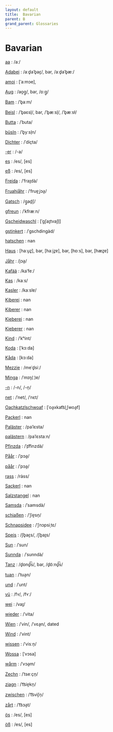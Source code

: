 ```yaml
---
layout: default
title:  Bavarian
parent: B
grand_parent: Glossaries
---
```


# Bavarian


[aa](https://en.wiktionary.org/wiki/?curid=17051)
: /aː/

[Adabei](https://en.wiktionary.org/wiki/?curid=8571444)
: /aːd̥aˈb̥aɛ̯/, bar, /aːd̥aˈb̥æː/

[amoi](https://en.wiktionary.org/wiki/?curid=6898557)
: [ˈaːmɔe], 

[Aug](https://en.wiktionary.org/wiki/?curid=74130)
: /ao̯ɡ̥/, bar, /ɒːɡ̥/

[Bam](https://en.wiktionary.org/wiki/?curid=3057414)
: /ˈb̥aːm/

[Beisl](https://en.wiktionary.org/wiki/?curid=8520469)
: /ˈb̥aɛsl̩/, bar, /ˈb̥æːsl̩/, /ˈb̥æːsɫ/

[Butta](https://en.wiktionary.org/wiki/?curid=8137868)
: /ˈbuta/

[büsln](https://en.wiktionary.org/wiki/?curid=8571588)
: /ˈb̥yːsl̩n/

[Dichter](https://en.wiktionary.org/wiki/?curid=311578)
: /ˈdiçta/

[-er](https://en.wiktionary.org/wiki/?curid=40836)
: /-a/

[es](https://en.wiktionary.org/wiki/?curid=33291)
: /es/, [es]

[eß](https://en.wiktionary.org/wiki/?curid=6686910)
: /es/, [es]

[Freida](https://en.wiktionary.org/wiki/?curid=6223646)
: /ˈfraɪ̯dà/

[Fruahjåhr](https://en.wiktionary.org/wiki/?curid=8183258)
: /ˈfruɐ̯ˌjɔa̯/

[Gatsch](https://en.wiktionary.org/wiki/?curid=8575818)
: /ɡ̥ad̥ʃ/

[gfreun](https://en.wiktionary.org/wiki/?curid=8183100)
: /ˈkfræːn/

[Gscheidwaschl](https://en.wiktionary.org/wiki/?curid=7030958)
: [ˈɡʃaɪ̯tvaʃl̩]

[gstinkert](https://en.wiktionary.org/wiki/?curid=8734614)
: /ˈɡschdinɡàd/

[hatschen](https://en.wiktionary.org/wiki/?curid=8565309)
: nan

[Haus](https://en.wiktionary.org/wiki/?curid=1512)
: [haːu̯z̥], bar, [haːi̯z̥ɐ], bar, [hɒːs], bar, [hæz̥ɐ]

[Jåhr](https://en.wiktionary.org/wiki/?curid=8255557)
: /jɔa̯/

[Kafää](https://en.wiktionary.org/wiki/?curid=7769781)
: /kaˈfeː/

[Kas](https://en.wiktionary.org/wiki/?curid=8570082)
: /kaːs/

[Kasler](https://en.wiktionary.org/wiki/?curid=8586126)
: /kaːslɐ/

[Kiberei](https://en.wiktionary.org/wiki/?curid=8565215)
: nan

[Kiberer](https://en.wiktionary.org/wiki/?curid=8565167)
: nan

[Kieberei](https://en.wiktionary.org/wiki/?curid=8565212)
: nan

[Kieberer](https://en.wiktionary.org/wiki/?curid=8565156)
: nan

[Kind](https://en.wiktionary.org/wiki/?curid=136635)
: /ˈkʰint/

[Koda](https://en.wiktionary.org/wiki/?curid=6291062)
: [ˈkɔːda]

[Kåda](https://en.wiktionary.org/wiki/?curid=7652047)
: [kɔːda]

[Mezzie](https://en.wiktionary.org/wiki/?curid=8573766)
: /meˈd̥siː/

[Minga](https://en.wiktionary.org/wiki/?curid=1916490)
: /ˈmɪŋ(ː)ɐ/

[-n](https://en.wiktionary.org/wiki/?curid=55349)
: /-n/, /-n̩/

[net](https://en.wiktionary.org/wiki/?curid=34115)
: /ˈnet/, /ˈnɛt/

[Oachkatzlschwoaf](https://en.wiktionary.org/wiki/?curid=7202643)
: [ˈoa̯xkat͡sl̩ˌʃwoa̯f]

[Packerl](https://en.wiktionary.org/wiki/?curid=8564594)
: nan

[Paläster](https://en.wiktionary.org/wiki/?curid=8183464)
: /paˈlɛsta/

[palästern](https://en.wiktionary.org/wiki/?curid=8183456)
: /paˈlɛstaːn/

[Pfinzda](https://en.wiktionary.org/wiki/?curid=6223645)
: /ˈp͡finzdà/

[Påår](https://en.wiktionary.org/wiki/?curid=8183547)
: /ˈpɔa̯/

[påår](https://en.wiktionary.org/wiki/?curid=8183548)
: /ˈpɔa̯/

[rass](https://en.wiktionary.org/wiki/?curid=605320)
: /ràss/

[Sackerl](https://en.wiktionary.org/wiki/?curid=4222737)
: nan

[Salzstangel](https://en.wiktionary.org/wiki/?curid=8565032)
: nan

[Samsda](https://en.wiktionary.org/wiki/?curid=6223647)
: /ˈsamsdà/

[schiaßen](https://en.wiktionary.org/wiki/?curid=8183228)
: /ˈʃiɐ̯sn̩/

[Schnapsidee](https://en.wiktionary.org/wiki/?curid=6464427)
: /ˈʃnɔpsiˌtɛ/

[Speis](https://en.wiktionary.org/wiki/?curid=8575661)
: /ʃb̥aɛ̯s/, /ʃb̥aɪ̯s/

[Sun](https://en.wiktionary.org/wiki/?curid=159443)
: /ˈsun/

[Sunnda](https://en.wiktionary.org/wiki/?curid=6223648)
: /ˈsunndà/

[Tanz](https://en.wiktionary.org/wiki/?curid=201729)
: /d̥ɒnd̥͡s/, bar, /d̥ɒ̃ːnd̥͡s/

[tuan](https://en.wiktionary.org/wiki/?curid=181251)
: /ˈtua̯n/

[und](https://en.wiktionary.org/wiki/?curid=44225)
: /ˈunt/

[vü](https://en.wiktionary.org/wiki/?curid=3548011)
: /fʏ/, /fʏː/

[wei](https://en.wiktionary.org/wiki/?curid=5012)
: /vaɪ̯/

[wieder](https://en.wiktionary.org/wiki/?curid=182213)
: /ˈvita/

[Wien](https://en.wiktionary.org/wiki/?curid=53437)
: /ˈvin/, /ˈvɛa̯n/, dated

[Wind](https://en.wiktionary.org/wiki/?curid=170067)
: /ˈvint/

[wissen](https://en.wiktionary.org/wiki/?curid=194791)
: /ˈvisːn̩/

[Wossa](https://en.wiktionary.org/wiki/?curid=4809299)
: [ˈvɔsa]

[wårm](https://en.wiktionary.org/wiki/?curid=8138231)
: /ˈvɔa̯m/

[Zechn](https://en.wiktionary.org/wiki/?curid=8570678)
: /ˈtseːçn̩/

[ziagn](https://en.wiktionary.org/wiki/?curid=7447890)
: /ˈt͡siɐ̯kn̩/

[zwischen](https://en.wiktionary.org/wiki/?curid=37906)
: /ˈt͡sviʃn̩/

[zårt](https://en.wiktionary.org/wiki/?curid=8182924)
: /ˈt͡sɔa̯t/

[ös](https://en.wiktionary.org/wiki/?curid=1400723)
: /es/, [es]

[öß](https://en.wiktionary.org/wiki/?curid=6686916)
: /es/, [es]

